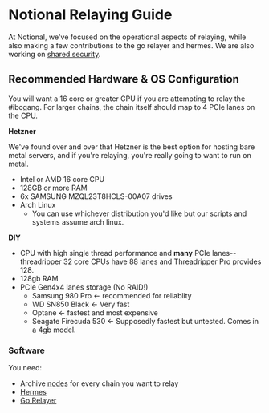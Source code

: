 # Notional Relaying Guide

At Notional, we've focused on the operational aspects of relaying, while also making a few contributions to the go relayer and hermes.  We are also working on [shared security](https://github.com/notional-labs/interchain-security). 


## Recommended Hardware & OS Configuration

You will want a 16 core or greater CPU if you are attempting to relay the #ibcgang.  For larger chains, the chain itself should map to 4 PCIe lanes on the CPU.


**Hetzner**

We've found over and over that Hetzner is the best option for hosting bare metal servers, and if you're relaying, you're really going to want to run on metal. 

* Intel or AMD 16 core CPU
* 128GB or more RAM
* 6x SAMSUNG MZQL23T8HCLS-00A07 drives
* Arch Linux
  * You can use whichever distribution you'd like but our scripts and systems assume arch linux.  

**DIY**
* CPU with high single thread performance and **many** PCIe lanes-- threadripper 32 core CPUs have 88 lanes and Threadripper Pro provides 128.
* 128gb RAM
* PCIe Gen4x4 lanes storage (No RAID!)
  * Samsung 980 Pro <- recommended for reliablity
  * WD SN850 Black <- Very fast
  * Optane <- fastest and most expensive
  * Seagate Firecuda 530 <- Supposedly fastest but untested.  Comes in a 4gb model.

### Software
You need:

* Archive [nodes](../node-setup) for every chain you want to relay
* [Hermes](./hermes)
* [Go Relayer](./rly)
